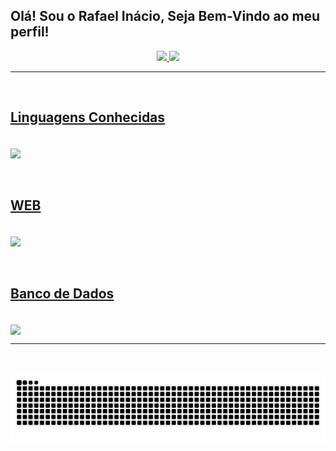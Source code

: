 ## Olá! Sou o Rafael Inácio, Seja Bem-Vindo ao meu perfil!

<div>
  <a href="https://github.com/rafaelhenriqueinacio">
  <center><img height="180em" src="https://github-readme-stats.vercel.app/api?username=rafaelhenriqueinacio&show_icons=true&theme=cobalt&include_all_commits=true">
  <img height="180em" src="https://github-readme-stats.vercel.app/api/top-langs/?username=rafaelhenriqueinacio&theme=cobalt"></center>
</div>
<hr>
<div>
<br>
  <h2>Linguagens Conhecidas</h2>
  <br>
  <img align="center" src="https://skillicons.dev/icons?i=py,c,cs,cpp,java,php,)](https://skillicons.dev">
  <br><br><br>
  <h2>WEB</h2>
  <br>
  <img align="center" src="https://skillicons.dev/icons?i=html,css,js,)](https://skillicons.dev">
  <br><br><br>
  <h2>Banco de Dados</h2>
  <br>
  <img align="center" src="https://skillicons.dev/icons?i=mysql,postgres,)](https://skillicons.dev">
</div>
<hr>
<br><br>

<picture>
  <source media="(prefers-color-scheme: dark)" srcset="https://raw.githubusercontent.com/rafaelhenriqueinacio/rafaelhenriqueinacio/output/github-contribution-grid-snake-dark.svg">
  <source media="(prefers-color-scheme: light)" srcset="https://raw.githubusercontent.com/rafaelhenriqueinacio/rafaelhenriqueinacio/output/github-contribution-grid-snake.svg">
  <img alt="github contribution grid snake animation" src="https://raw.githubusercontent.com/rafaelhenriqueinacio/rafaelhenriqueinacio/output/github-contribution-grid-snake.svg">
</picture>
